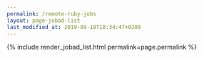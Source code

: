 ```yaml
---
permalink: /remote-ruby-jobs
layout: page-jobad-list
last_modified_at: 2019-09-18T18:34:47+0200
---
```

{% include render_jobad_list.html permalink=page.permalink %}
